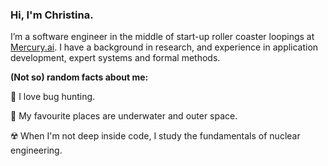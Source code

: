 ### Hi, I'm Christina.

I’m a software engineer in the middle of start-up roller coaster loopings at [Mercury.ai](https://mercury.ai). I have a background in research, and experience in application development, expert systems and formal methods. 

**(Not so) random facts about me:** 

🐞 I love bug hunting.

🌊 My favourite places are underwater and outer space.

☢️ When I'm not deep inside code, I study the fundamentals of nuclear engineering.
